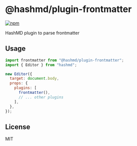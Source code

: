 # @hashmd/plugin-frontmatter

[![npm](https://img.shields.io/npm/v/@hashmd/plugin-frontmatter.svg)](https://npm.im/@hashmd/plugin-frontmatter)

HashMD plugin to parse frontmatter

## Usage

```js
import frontmatter from "@hashmd/plugin-frontmatter";
import { Editor } from "hashmd";

new Editor({
  target: document.body,
  props: {
    plugins: [
      frontmatter(),
      // ... other plugins
    ],
  },
});
```

## License

MIT
